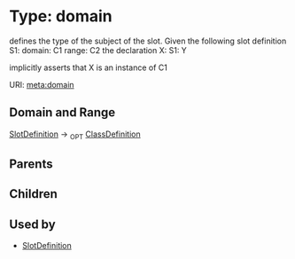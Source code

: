 
# Type: domain


defines the type of the subject of the slot.  Given the following slot definition
  S1:
    domain: C1
    range:  C2
the declaration
  X:
    S1: Y

implicitly asserts that X is an instance of C1

URI: [meta:domain](https://w3id.org/biolink/biolinkml/meta/domain)


## Domain and Range

[SlotDefinition](SlotDefinition.md) ->  <sub>OPT</sub> [ClassDefinition](ClassDefinition.md)

## Parents


## Children


## Used by

 * [SlotDefinition](SlotDefinition.md)

